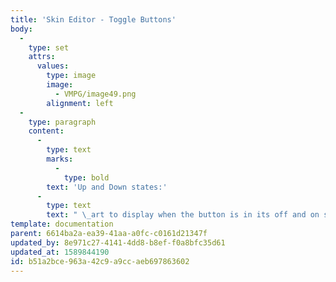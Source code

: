 ```yaml
---
title: 'Skin Editor - Toggle Buttons'
body:
  -
    type: set
    attrs:
      values:
        type: image
        image:
          - VMPG/image49.png
        alignment: left
  -
    type: paragraph
    content:
      -
        type: text
        marks:
          -
            type: bold
        text: 'Up and Down states:'
      -
        type: text
        text: " \_art to display when the button is in its off and on states, respectively. Note that the ‘pushed’ states are created by buttons in the opposite state - i.e., when the button is in its down state and you click on it, it’ll switch to the up-state pushed art, and when the button is in its up state and you click on it, it’ll switch to the down-state pushed art."
template: documentation
parent: 6614ba2a-ea39-41aa-a0fc-c0161d21347f
updated_by: 8e971c27-4141-4dd8-b8ef-f0a8bfc35d61
updated_at: 1589844190
id: b51a2bce-963a-42c9-a9cc-aeb697863602
---
```

